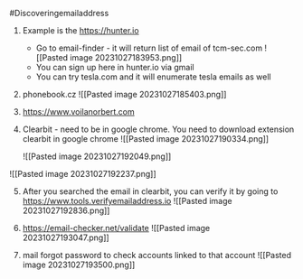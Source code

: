 
#Discoveringemailaddress

1. Example is the https://hunter.io
	- Go to email-finder - it will return list of email of tcm-sec.com
		![[Pasted image 20231027183953.png]]
	- You can sign up here in hunter.io via gmail
	- You can try tesla.com and it will enumerate tesla emails as well
2. phonebook.cz
		![[Pasted image 20231027185403.png]]

3. https://www.voilanorbert.com
4. Clearbit - need to be in google chrome. You need to download extension clearbit in google chrome
	![[Pasted image 20231027190334.png]]

	![[Pasted image 20231027192049.png]]

![[Pasted image 20231027192237.png]]

5. After you searched the email in clearbit, you can verify it by going to https://www.tools.verifyemailaddress.io
	![[Pasted image 20231027192836.png]]

6. https://email-checker.net/validate
![[Pasted image 20231027193047.png]]
7. mail forgot password to check accounts linked to that account
![[Pasted image 20231027193500.png]]

